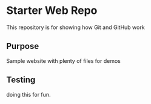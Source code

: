 # Starter Web Repo

This repository is for showing how Git and GitHub work

## Purpose

Sample website with plenty of files for demos

## Testing

doing this for fun.